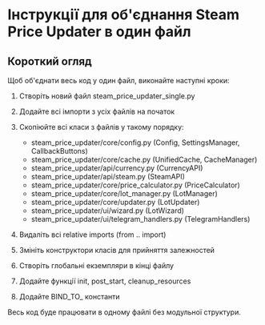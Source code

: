 # Інструкції для об'єднання Steam Price Updater в один файл

## Короткий огляд
Щоб об'єднати весь код у один файл, виконайте наступні кроки:

1. Створіть новий файл steam_price_updater_single.py
2. Додайте всі імпорти з усіх файлів на початок
3. Скопіюйте всі класи з файлів у такому порядку:
   - steam_price_updater/core/config.py (Config, SettingsManager, CallbackButtons)
   - steam_price_updater/core/cache.py (UnifiedCache, CacheManager)
   - steam_price_updater/api/currency.py (CurrencyAPI)
   - steam_price_updater/api/steam.py (SteamAPI)
   - steam_price_updater/core/price_calculator.py (PriceCalculator)
   - steam_price_updater/core/lot_manager.py (LotManager)
   - steam_price_updater/core/updater.py (LotUpdater)
   - steam_price_updater/ui/wizard.py (LotWizard)
   - steam_price_updater/ui/telegram_handlers.py (TelegramHandlers)

4. Видаліть всі relative imports (from .. import)
5. Змініть конструктори класів для прийняття залежностей
6. Створіть глобальні екземпляри в кінці файлу
7. Додайте функції init, post_start, cleanup_resources
8. Додайте BIND_TO_ константи

Весь код буде працювати в одному файлі без модульної структури.
